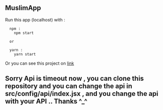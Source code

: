 ## MuslimApp

Run this app (localhost) with :

```
  npm :
    npm start

  or

  yarn :
    yarn start
```

Or you can see this project on [link](https://muslimapp.netlify.com)

## Sorry Api is timeout now , you can clone this repository and you can change the api in src/config/api/index.jsx , and you change the api with your API .. Thanks ^_^
